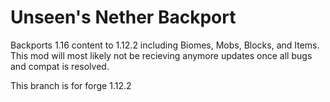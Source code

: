 # Unseen's Nether Backport
Backports 1.16 content to 1.12.2 including Biomes, Mobs, Blocks, and Items. This mod will most likely not be recieving anymore updates once
all bugs and compat is resolved.

This branch is for forge 1.12.2